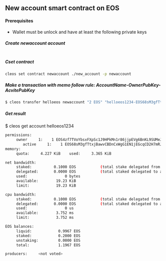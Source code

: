 New account smart contract on EOS
-------
#### Prerequisites
* Wallet must be unlock and have at least the following private keys



##### Create newaccount account
````bash

````

##### Cset contract
````bash
cleos set contract newaccount ./new_account -p newaccount
````

##### Make a transaction with memo follow rule: AccountName-OwnerPubKey-AcvitePubKey
````bash
$ cleos transfer helloeos newaccount "2 EOS" "helloeos1234-EOS68sM3gfTtxjBawvCBDnCxWgG1EN1jEGcqCD2H7mRJDJkmamu7R-EOS4zf7TVoYbsxFXpSc1J9HPkMn1r86jjpEVg6BnKL9SUMeJ7ThSt" -p helloeos
````

##### Get result
$ cleos get account helloeos1234

````bash
permissions: 
     owner     1:    1 EOS4zf7TVoYbsxFXpSc1J9HPkMn1r86jjpEVg6BnKL9SUMeJ7ThSt
        active     1:    1 EOS68sM3gfTtxjBawvCBDnCxWgG1EN1jEGcqCD2H7mRJDJkmamu7R
memory: 
     quota:     4.227 KiB    used:     3.365 KiB  

net bandwidth: 
     staked:          0.1000 EOS           (total stake delegated from account to self)
     delegated:       0.0000 EOS           (total staked delegated to account from others)
     used:                 0 bytes
     available:        19.23 KiB  
     limit:            19.23 KiB  

cpu bandwidth:
     staked:          0.1000 EOS           (total stake delegated from account to self)
     delegated:       0.0000 EOS           (total staked delegated to account from others)
     used:                 0 us   
     available:        3.752 ms   
     limit:            3.752 ms   

EOS balances: 
     liquid:            0.9967 EOS
     staked:            0.2000 EOS
     unstaking:         0.0000 EOS
     total:             1.1967 EOS

producers:     <not voted>
````

